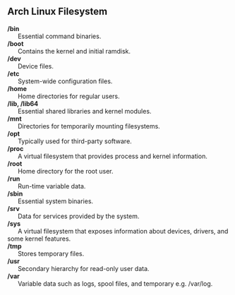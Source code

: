 ## Arch Linux Filesystem

**/bin**<br>
&nbsp;&nbsp;&nbsp;&nbsp;&nbsp; Essential command binaries.<br>
**/boot**<br>
&nbsp;&nbsp;&nbsp;&nbsp;&nbsp; Contains the kernel and initial ramdisk.<br>
**/dev**<br>
&nbsp;&nbsp;&nbsp;&nbsp;&nbsp; Device files.<br>
**/etc**<br>
&nbsp;&nbsp;&nbsp;&nbsp;&nbsp; System-wide configuration files.<br>
**/home**<br>
&nbsp;&nbsp;&nbsp;&nbsp;&nbsp; Home directories for regular users.<br>
**/lib, /lib64**<br>
&nbsp;&nbsp;&nbsp;&nbsp;&nbsp; Essential shared libraries and kernel modules.<br>
**/mnt**<br>
&nbsp;&nbsp;&nbsp;&nbsp;&nbsp; Directories for temporarily mounting filesystems.<br>
**/opt**<br>
&nbsp;&nbsp;&nbsp;&nbsp;&nbsp; Typically used for third-party software.<br>
**/proc**<br>
&nbsp;&nbsp;&nbsp;&nbsp;&nbsp; A virtual filesystem that provides process and kernel information.<br>
**/root**<br>
&nbsp;&nbsp;&nbsp;&nbsp;&nbsp; Home directory for the root user.<br>
**/run**<br>
&nbsp;&nbsp;&nbsp;&nbsp;&nbsp; Run-time variable data.<br>
**/sbin**<br>
&nbsp;&nbsp;&nbsp;&nbsp;&nbsp; Essential system binaries.<br>
**/srv**<br>
&nbsp;&nbsp;&nbsp;&nbsp;&nbsp; Data for services provided by the system.<br>
**/sys**<br>
&nbsp;&nbsp;&nbsp;&nbsp;&nbsp; A virtual filesystem that exposes information about devices, drivers, and some kernel features.<br>
**/tmp**<br>
&nbsp;&nbsp;&nbsp;&nbsp;&nbsp; Stores temporary files.<br>
**/usr**<br>
&nbsp;&nbsp;&nbsp;&nbsp;&nbsp; Secondary hierarchy for read-only user data.<br>
**/var**<br>
&nbsp;&nbsp;&nbsp;&nbsp;&nbsp; Variable data such as logs, spool files, and temporary e.g. /var/log.<br>